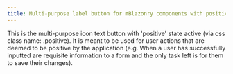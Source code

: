 ```yaml
---
title: Multi-purpose label button for mBlazonry components with positive state active
---
```


This is the multi-purpose icon text button with 'positive' state active (via css class name: .positive). It is meant to be used for user actions that are deemed to be positive by the application (e.g. When a user has successfully inputted are requisite information to a form and the only task left is for them to save their changes).